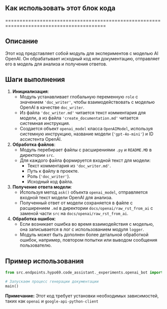 ## Как использовать этот блок кода
=========================================================================================

Описание
-------------------------
Этот код представляет собой модуль для экспериментов с моделью AI OpenAI. Он обрабатывает исходный код или документацию, отправляет его в модель для анализа и получения ответов.

Шаги выполнения
-------------------------
1. **Инициализация**:
   - Модуль устанавливает глобальную переменную `role` с значением `'doc_writer'`, чтобы взаимодействовать с моделью OpenAI в качестве `doc_writer`.
   - Из файла `'doc_writer.md'` читается текст комментария для модели, а из файла `'create_documentation.md'` читается системная инструкция.
   - Создается объект `openai_model` класса `OpenAIModel`, используя системную инструкцию, название модели (`'gpt-4o-mini'`) и ID ассистента OpenAI.
2. **Обработка файлов**:
   - Модуль перебирает файлы с расширениями `.py` и `README.MD` в директории `src`.
   - Для каждого файла формируется входной текст для модели:
     - Текст комментария из `'doc_writer.md'`.
     - Путь к файлу в проекте.
     - Роль (`'doc_writer'`).
     - Исходный код файла.
3. **Получение ответа модели**:
   - Используя метод `ask()` объекта `openai_model`, отправляется входной текст модели OpenAI для анализа.
   - Полученный ответ от модели сохраняется в файле с расширением `.md` в директории `docs/openai/raw_rst_from_ai` с заменой части `src` на `docs/openai/raw_rst_from_ai`.
4. **Обработка ошибок**:
   - Если возникает ошибка во время взаимодействия с моделью, она записывается в лог с использованием модуля `logger`.
   - Модуль может быть дополнен более детальной обработкой ошибок, например, повтором попытки или выводом сообщения пользователю.


Пример использования
-------------------------

```python
from src.endpoints.hypo69.code_assistant._experiments.openai_bot import main

# Запускаем процесс генерации документации
main()
```

**Примечание:** Этот код требует установки необходимых зависимостей, таких как `openai` и `google-api-python-client`